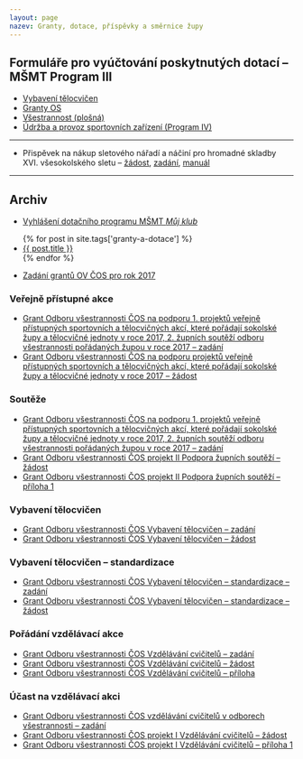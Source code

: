 ```yaml
---
layout: page
nazev: Granty, dotace, příspěvky a směrnice župy
---
```


## Formuláře pro vyúčtování poskytnutých dotací – MŠMT Program III

* [Vybavení tělocvičen]({{relative}}/soubory/2017-12-04-MSMT-17-P-III-grant-OV-vybaveni-telocvicen.xls)
* [Granty OS]({{relative}}/soubory/2017-12-04-MSMT-17-P-III-granty-OS.xls)
* [Všestrannost (plošná)]({{relative}}/soubory/2017-12-04-MSMT-17-P-III-vsestrannost.xls)
* [Údržba a provoz sportovních zařízení (Program IV)]({{relative}}/soubory/2017-12-06-MSMT-17-P-IV.xls)

---

* Přispěvek na nákup sletového nářadí a náčiní pro hromadné skladby XVI. všesokolského sletu – [žádost](https://drive.google.com/open?id=0B0w6gDorCVUkaDZQeXBjY3E5akhMNmEwMUdjR1JmNTJxYXhF), [zadání](https://drive.google.com/open?id=0B0w6gDorCVUkN2N2MEVoZEVJZVZna3pnZHZWLVYyUnRqUWNN), [manuál](https://drive.google.com/open?id=0B0w6gDorCVUkUXppX2xqdUNERmxpSnFqNXBzRHRjQmhjX2NZ)

---

## Archiv

* [Vyhlášení dotačního programu MŠMT _Můj klub_](http://www.msmt.cz/sport-1/vyhlaseni-dotacniho-neinvesticniho-programu-muj-klub-na-rok)

<ul>
{% for post in site.tags['granty-a-dotace'] %}
<li><a href="{{ post.url }}">{{ post.title }}</a></li>
{% endfor %}
</ul>

* [Zadání grantů OV ČOS pro rok 2017](https://drive.google.com/open?id=0B0w6gDorCVUkaXdWQm50clNjOWtfZURtQlhnMzFaZlJLemRr)

### Veřejně přístupné akce

* [Grant Odboru všestrannosti ČOS na podporu 1. projektů veřejně přístupných sportovních a tělocvičných akcí, které pořádají sokolské župy a tělocvičné jednoty v roce 2017, 2. župních soutěží odboru všestrannosti pořádaných župou v roce 2017 – zadání](https://drive.google.com/open?id=0B0w6gDorCVUkRVJJdTFXRnV1VHY0eDVuY2kwV1hYWDV1SlNB)
* [Grant Odboru všestrannosti ČOS na podporu projektů veřejně přístupných sportovních a tělocvičných akcí, které pořádají sokolské župy a tělocvičné jednoty v roce 2017 – žádost](https://drive.google.com/open?id=0B0w6gDorCVUkaE0ycC1fT0tiWFk1dmJLYkhOdFlBTTdsY3pJ)

### Soutěže

* [Grant Odboru všestrannosti ČOS na podporu 1. projektů veřejně přístupných sportovních a tělocvičných akcí, které pořádají sokolské župy a tělocvičné jednoty v roce 2017, 2. župních soutěží odboru všestrannosti pořádaných župou v roce 2017 – zadání](https://drive.google.com/open?id=0B0w6gDorCVUkRVJJdTFXRnV1VHY0eDVuY2kwV1hYWDV1SlNB)
* [Grant Odboru všestrannosti ČOS projekt II Podpora župních soutěží – žádost](https://drive.google.com/open?id=0B0w6gDorCVUkUEVLMUZ1cmVvMTFOazM5Y0lNZjREOFdXUzl3)
* [Grant Odboru všestrannosti ČOS projekt II Podpora župních soutěží – příloha 1](https://drive.google.com/open?id=0B0w6gDorCVUkZ0lRWUxVSk1OZGNZejNORFd3bU9ZVUE4NVAw)

### Vybavení tělocvičen

* [Grant Odboru všestrannosti ČOS Vybavení tělocvičen – zadání](https://drive.google.com/open?id=0B0w6gDorCVUkSUh2M3JLNWxaOVBGTXUwQ0Z5YUJ5WXpTYThv)
* [Grant Odboru všestrannosti ČOS Vybavení tělocvičen – žádost](https://drive.google.com/open?id=0B0w6gDorCVUkS0llTVN0RTZLa3JfdS1heUg1UWU3WC1IYkN3)

### Vybavení tělocvičen – standardizace

* [Grant Odboru všestrannosti ČOS Vybavení tělocvičen – standardizace – zadání](https://drive.google.com/open?id=0B0w6gDorCVUkSTJWYzVXcG1VcUxucUVwN3VVMzBVeHh0bU5n)
* [Grant Odboru všestrannosti ČOS Vybavení tělocvičen – standardizace – žádost](https://drive.google.com/open?id=0B0w6gDorCVUkclZvSWdvT1NWWkljN0xZSEhzV1NMV2taaWlZ)

### Pořádání vzdělávací akce

* [Grant Odboru všestrannosti ČOS Vzdělávání cvičitelů – zadání](https://drive.google.com/open?id=0B0w6gDorCVUkelJnVmFpODl3cmRnYlE0S2Q2WkxycnNQWmRJ)
* [Grant Odboru všestrannosti ČOS Vzdělávání cvičitelů – žádost](https://drive.google.com/open?id=0B0w6gDorCVUkZTM3bGlsRl8teW53aldpYnhlMGlTU1Zad0Zj)
* [Grant Odboru všestrannosti ČOS Vzdělávání cvičitelů – příloha](https://drive.google.com/open?id=0B0w6gDorCVUkY1pVOHByVnhlU1pSU3lfUmZxMUN2RWxGemtF)

### Účast na vzdělávací akci

* [Grant Odboru všestrannosti ČOS vzdělávání cvičitelů v odborech všestrannosti – zadání](https://drive.google.com/open?id=0B0w6gDorCVUkelJnVmFpODl3cmRnYlE0S2Q2WkxycnNQWmRJ)
* [Grant Odboru všestrannosti ČOS projekt I Vzdělávání cvičitelů – žádost](https://drive.google.com/open?id=0B0w6gDorCVUkS0llTVN0RTZLa3JfdS1heUg1UWU3WC1IYkN3)
* [Grant Odboru všestrannosti ČOS projekt I Vzdělávání cvičitelů – příloha 1](https://drive.google.com/open?id=0B0w6gDorCVUkY1pVOHByVnhlU1pSU3lfUmZxMUN2RWxGemtF)

<!--

# Granty Odboru všestrannosti ČOS

* Přidělené finanční prostředky musí být navýšeny minimálně o 30% z vlastních zdrojů.
* Žádost je podávána prostřednictvím župy
* Žádosti o grant vyhodnotí grantová komise OV ČOS, která navrhne výši finančních prostředků. Návrh projedná vedení náčelnictva ČOS.
* Na grant není právní nárok.
* Župa finanční prostředky přidělené v jednotlivých grantech přerozděluje tělocvičným jednotám dle vlastních kritérií.
* Vyúčtování podléhá režimu vyúčtování ostatních státních dotací. Pokyny
pro vyúčtování obdrží župa společně s formuláři pro vyúčtování ostatních
státních dotací.

## Akce

Grant je určen na úhradu vybraných nákladů projektů s účastí široké veřejnosti (např. Propagační akce se sportovním programem, Move Week) pořádaných v roce 2017, kdy hlavním pořadatelem je příslušná župa nebo tělocvičná jednota. Grant vychází z předběžných rozpočtů podaných župami.

Finanční prostředky grantu lze použít pouze na:

* pronájmy (sportoviště, prostranství, zábory)
* služby (pronájem pódia, ozvučení sportoviště včetně obsluhy, přeprava přepravní firmou)

Finanční prostředky grantu _nelze_ použít na:

* odměny a mzdy pořadatelů
* propagace, inzerce
* jízdné, stravování, ubytování pořadatelů a účastníků
* nákup cvičebních úborů
* nákup pohárů, medailí, diplomů, hudebních nosičů

Termín: 10. 2. 2017

* [Formulář „Žádost o grant odboru všestrannosti ČOS na podporu projektů eřejně přístupných sportovních a tělocvičných akcí, které pořádají sokolské župy a tělocvičné jednoty v roce 2017 (Projekt I.)“](https://drive.google.com/file/d/0B0QIXsJ5v2H9QTlQOTZqcTJrZG8/view)


## Vybavení tělocvičen

Grant je určen na vybavení tělocvičen tělocvičných jednot, kde působí oddíly sportovní všestrannosti.

Z grantu lze hradit nákup materiálu neinvestiční povahy (tj. do 40.000,-Kč včetně DPH), vždy s vazbou na činnost oddílů sportovní všestrannosti.

Lze hradit nákup: 

- náčiní a pomůcky pro aktivity oddílů sportovní všestrannosti
- nářadí, které neobsahuje Projekt II. Standardizace
- audio techniku

Nelze hradit nákup zvukových a obrazových nosičů.

Termín: 10. 2. 2017

Stáhnout formulář

## Standardizace

* Grant je určen na vybavení tělocvičen tělocvičných jednot, kde působí oddíly sportovní všestrannosti.
* Grant může být přidělen pouze na základě přihlášení župy (TJ. prostřednictvím župy) do Projektu II.

|                 Nářadí                 |    Cena    |
|----------------------------------------|------------|
| Ultralehká žíněnka A (200 x 100 x 6cm) | 2.311,-Kč  |
| Švédská bedna molitanová čtyřdílná     | 11.195,-Kč |
| Multifunkční set pro předškolní děti   | 13.750,-Kč |

Přidělené finanční prostředky musí být navýšený minimálně o 30% z vlastních zdrojů.

Časový postup:

1/ Do 15. února 2017 župa zašle žádost zařazení do Projektu II. tohoto grantu.

Župa podá žádost formou přiloženého formuláře, ve kterém se přihlásí do Projektu II. Standardizace. Řádně vyplněnou žádost zašle župa elektronicky naskenovaný originál na adresu: jkucera@sokol.eu

2/ Do 19. května 2017 OV ČOS zašle župám, které si podaly žádost, informaci o výši přidělených finančních prostředků pro Projekt II., specifikaci schváleného nářadí u kterého bude uvedena cena po uplatnění množstevní slevy, včetně adresy výrobce - dodavatele. Župa informace postoupí tělocvičným jednotám včetně přerozdělení finančních prostředků pro jednotlivé T.J.

3/ Tělocvičná jednota vyhotoví objednávku nářadí, která bude obsahovat min. navýšení přidělené částky o 30% z vlastních prostředků. Objednávku je třeba
formulovat:

Objednáváme _(vypište druh nářadí + počet kusů)_ vybavení určené pro
sportovní a pohybové aktivity žactva. Objednávku zašle na župu, která
tělocvičné jednotě vystaví fakturu.

4/ Do 15. června 2017 župa vyhotoví hromadnou objednávku nářadí, kterou
zašle dodavateli na adresu: JIPAST a.s., Vážní 400, 503 41 Hradec Králové

Kopii objednávky je nutné zaslat poštou na OV ČOS:

Odbor všestrannosti ČOS,  
k rukám J. Kučery,  
Tyršův dům, Újezd 450, 118 01 Praha 1

nebo elektronicky naskenovaný originál na adresu: jkucera@sokol.eu

5/ Předpokládá se, že do konce června 2017 budou župám poukázány finanční prostředky z grantu OV ČOS, včetně formuláře a pokynů pro vyúčtování. Finanční prostředky budou zaslány za předpokladu, že do tohoto termínu zašle MŠMT na ČOS zálohové platby z příslušného programu.

6/ Župa tyto finanční prostředky zašle tělocvičných jednotám.

7/ Do 30. září 2017 dodání objednaného zboží dodavatelem do jednoho místa určeného v objednávce župou a vystavení faktury župě. Tělocvičná jednota provede úhradu faktury vystavené župou. Župa uhradí fakturu hromadné objednávky od dodavatele.

Termín: 10. 2. 2017

Stáhnout formulář

-->